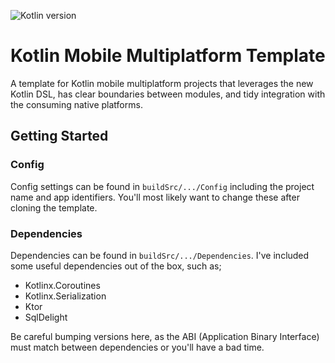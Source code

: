 ![Kotlin version](https://img.shields.io/badge/kotlin-v1.3.61-blue)

# Kotlin Mobile Multiplatform Template

A template for Kotlin mobile multiplatform projects that leverages the new Kotlin DSL, has clear boundaries between 
modules, and tidy integration with the consuming native platforms.

## Getting Started

### Config

Config settings can be found in `buildSrc/.../Config` including the project name and app identifiers. You'll most 
likely want to change these after cloning the template.

### Dependencies

Dependencies can be found in `buildSrc/.../Dependencies`. I've included some useful dependencies out of the box, 
such as;
- Kotlinx.Coroutines
- Kotlinx.Serialization
- Ktor
- SqlDelight

Be careful bumping versions here, as the ABI (Application Binary Interface) must match between dependencies or you'll 
have a bad time.
